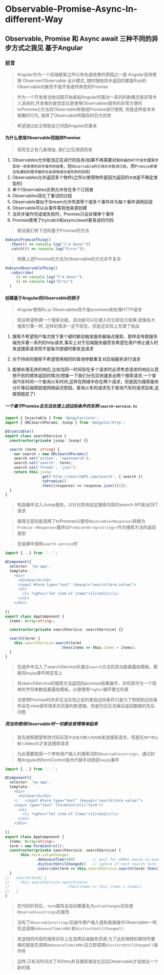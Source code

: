 # Observable-Promise-Async-In-different-Way

## Observable, Promise 和 Async await 三种不同的异步方式之我见 基于Angular

### 前言

> Angular作为一个前端框架之所以有劝退效果的原因之一是 Angular坚持使用 Observer/Observable 设计模式, 随时随地异步返回的都是Rxjs的Observable对象而不是开发者所熟悉的Promise

> 作为一个开发者当他试图开始拿起Angular时面对一系列的新概念是非常令人沮丧的,开发者的直觉反应是使用Observables提供的非常方便的toPromise()方法将Observable转换成Promise进行使用, 但是这样是本末倒置的行为, 抛弃了Observable所既存的巨大优势

> 希望通过此文帮助自己巩固Angular的基本

#### 为什么使用Observable而抛弃Promise

> 简而言之有几条理由, 我们之后溯源而来
1. Observables允许取消正在进行的任务(如果不再需要对`服务器的HTTP请求`或`需求其他一些昂贵的异步操作的结果`，则`Observable的订阅允许取消订阅`，而`Promise即使没有通知的需求最终也会调用成功或失败的回调`)
2. Observables允许返回多个物件(之所以使用物件是因为返回的`东西`是不确定类型的)
3. 单个Observables实例允许存在多个订阅者
4. Observables简化了重试的过程
5. Observable类似于Stream允许传递零个或多个事件并为每个事件调用回调
6. Observable可以从事件等其他来源创建
7. 当异步操作完成或失败时，Promise只会处理单个事件
8. Promise使用了try/catch和async/await更易读的代码


> 假设我们有下述的基于Promise的方法

```javascript
doAsyncPromiseThing()
  .then(() => console.log("I'm done!"))
  .catch(() => console.log("Error"));
```

> 转换上述Promise的方法为Observable的方式并不复杂

```javascript
doAsyncObservableThing()
  .subscribe(
     () => console.log("I'm done!"),
     () => console.log("Error")
  )
```

#### 创建基于Angular的Observable的例子

> Angular使用Rx.js Observables而不是promises来处理HTTP请求

> 假设希望构建一个搜索功能，该功能可以在键入时立即显示结果,就像各大搜索引擎一样, 这样的需求一定不陌生，但是这实际上充满了挑战

1. 搜索不希望用户每次按下某个键时都会触发服务器端点搜索，那样会导致服务端充斥着一系列的http请求,事实上对于后端服务器而言希望在用户停止键入时发送搜索请求而不是每次按键时都发送请求

2. 对于持续的搜索不希望使用相同的查询参数重复对后端服务进行请求

3. 能够处理无序的响应,比如当同一时间存在多个请求时必须考虑请求的响应以意想不到的顺序返回的情况(想象一下我们分先后快速发出两个搜索请求,一个查询汽车时间一个查询火车时间,这样在网络中存在两个请求，但是因为搜索服务分片等后端原因或网络延迟原因，查询火车的请求先于查询汽车的请求回来,这就很尴尬了)

##### 一个基于Promise且无法处理上述边际条件的实例 `search-service.ts`

```typescript
import { Injectable } from '@angular/core';
import { URLSearchParams, Jsonp } from '@angular/http';

@Injectable()
export class searchService {
  constructor(private jsonp: Jsonp) {}

  search (term: string) {
    var search = new URLSearchParams()
    search.set('action', 'opensearch');
    search.set('search', term);
    search.set('format', 'json');
    return this.jsonp
                .get('http://searchAPI.com/search', { search })
                .toPromise()
                .then((response) => response.json()[1]);
  }
}
```

> 构造器中注入Jsonp服务，以针对具有给定搜索内容的search API发出GET请求

> 值得注意的是调用了toPromise以便将`Observable<Response>`转换为`Promise <Response>`最终以`Promise<Array<string>>`作为搜索方法的返回类型

> 在组建中调用`search-service`时

```typescript
import {...} from '...';

@Component({
  selector: 'my-app',
  template: `
    <div>
      <h2>Search</h2>
      <input #term type="text" (keyup)="search(term.value)">
      <ul>
        <li *ngFor="let item of items">{{item}}</li>
      </ul>
    </div>
  `
})
export class AppComponent {
  items: Array<string>;

  constructor(private searchService: searchService) {}

  search(term) {
    this.searchService.search(term)
                         .then(items => this.items = items);
  }
}
```

> 在组件中注入了searchService并通过`search`方法将其功能暴露给模板，模板将`keyUp`事件绑定其上

> 将searchService的搜索方法返回的promise结果展开，并将其作为一个简单的字符串数组暴露给模板，以便使用`*ngFor`循环建立列表

> 当使用Promise时并非无法实现之前的某些边际条件只是为了照顾到边际条件会在view层写很多的页面判断逻辑，但是仍旧无法保证返回数据的先后问题

##### 而当你使用Observable时一切都会变得简单起来

> 首先按照期望修改代码实现`不在每次键入的时候`发送搜索请求，而是在`用户停止键入400ms时`才发送搜索请求

> 为此需要取得一个带有用户输入的搜索词的`Observable<string>`，通过利用Angular的formControl指令代替手动绑定`keyUp`事件

```typescript
import {...} from '...';

@Component({
  selector: 'my-app',
  template: `
    <div>
      <h2>Search</h2>
    //   <input #term type="text" (keyup)="search(term.value)">
    <input type="text" [formControl]="term"/>
      <ul>
        <li *ngFor="let item of items">{{item}}</li>
      </ul>
    </div>
  `
})
export class AppComponent {
  items: Array<string>;
  term = new FormControl();
  constructor(private searchService: searchService) {
       this.term.valueChanges
              .debounceTime(400)        // wait for 400ms pause in events
              .distinctUntilChanged()   // ignore if next search term is same as previous
              .subscribe(term => this.searchService.search(term).then(items => this.items = items));
  }
//   search(term) {
//     this.searchService.search(term)
//                          .then(items => this.items = items);
//   }
}
```

> 在代码的背后，`term`属性会自动暴露名为`valueChanges`实际是`Observable<string>`的属性

> 当有了`Observable<string>`后操作用户输入就和直接操作Observable一样,在这调用`debounceTime(400)`和`distinctUntilChanged()`

> 发送相同内容的搜索实际上在浪费后端服务资源,为了达到理想的期待所要做的就是在调用`debounceTime(400)`后立即调用`distinctUntilChanged()`操作符

> 这样,只有当时间过了400ms并且搜索值变化后后Observable才会抛出一个新的值